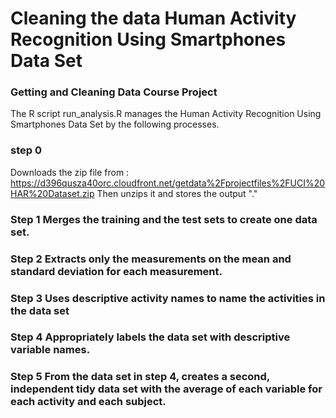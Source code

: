 # Cleaning the data Human Activity Recognition Using Smartphones Data Set 
### Getting and Cleaning Data Course Project

The R script run_analysis.R manages the Human Activity Recognition Using Smartphones Data Set by the following processes.

### step 0
  Downloads the zip file from :
  https://d396qusza40orc.cloudfront.net/getdata%2Fprojectfiles%2FUCI%20HAR%20Dataset.zip
Then unzips it and stores the output "."

### Step 1 Merges the training and the test sets to create one data set.
### Step 2 Extracts only the measurements on the mean and standard deviation for each measurement.
### Step 3 Uses descriptive activity names to name the activities in the data set
### Step 4 Appropriately labels the data set with descriptive variable names.
### Step 5 From the data set in step 4, creates a second, independent tidy data set with the average of each variable for each activity and each subject.



